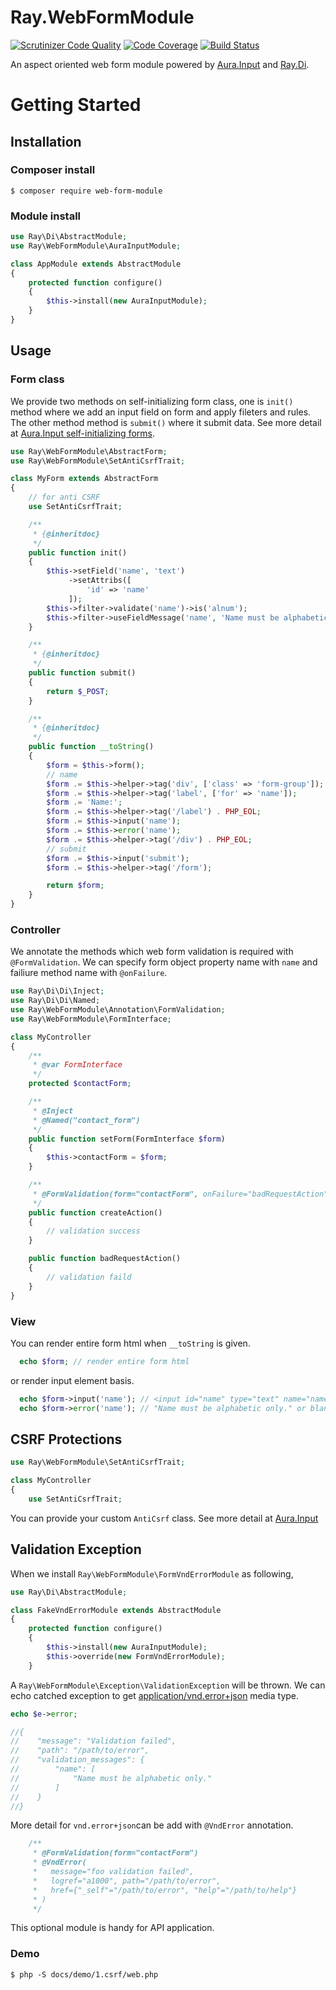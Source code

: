 # Ray.WebFormModule

[![Scrutinizer Code Quality](https://scrutinizer-ci.com/g/ray-di/Ray.WebFormModule/badges/quality-score.png?b=1.x)](https://scrutinizer-ci.com/g/ray-di/Ray.WebFormModule/?branch=1.x)
[![Code Coverage](https://scrutinizer-ci.com/g/ray-di/Ray.WebFormModule/badges/coverage.png?b=1.x)](https://scrutinizer-ci.com/g/ray-di/Ray.WebFormModule/?branch=1.x)
[![Build Status](https://travis-ci.org/ray-di/Ray.WebFormModule.svg?branch=1.x)](https://travis-ci.org/ray-di/Ray.WebFormModule)

An aspect oriented web form module powered by [Aura.Input](https://github.com/auraphp/Aura.Input) and [Ray.Di](https://github.com/ray-di/Ray.Di).

# Getting Started

## Installation

### Composer install

    $ composer require web-form-module
 
### Module install

```php
use Ray\Di\AbstractModule;
use Ray\WebFormModule\AuraInputModule;

class AppModule extends AbstractModule
{
    protected function configure()
    {
        $this->install(new AuraInputModule);
    }
}
```
## Usage

### Form class

We provide two methods on self-initializing form class, one is `init()` method where we add an input field on form and apply fileters and rules. The other method method is `submit()` where it submit data. See more detail at [Aura.Input self-initializing forms](https://github.com/auraphp/Aura.Input/blob/1.x/README.md#self-initializing-forms).

```php
use Ray\WebFormModule\AbstractForm;
use Ray\WebFormModule\SetAntiCsrfTrait;

class MyForm extends AbstractForm
{
    // for anti CSRF
    use SetAntiCsrfTrait;

    /**
     * {@inheritdoc}
     */
    public function init()
    {
        $this->setField('name', 'text')
             ->setAttribs([
                 'id' => 'name'
             ]);
        $this->filter->validate('name')->is('alnum');
        $this->filter->useFieldMessage('name', 'Name must be alphabetic only.');
    }

    /**
     * {@inheritdoc}
     */
    public function submit()
    {
        return $_POST;
    }

    /**
     * {@inheritdoc}
     */
    public function __toString()
    {
        $form = $this->form();
        // name
        $form .= $this->helper->tag('div', ['class' => 'form-group']);
        $form .= $this->helper->tag('label', ['for' => 'name']);
        $form .= 'Name:';
        $form .= $this->helper->tag('/label') . PHP_EOL;
        $form .= $this->input('name');
        $form .= $this->error('name');
        $form .= $this->helper->tag('/div') . PHP_EOL;
        // submit
        $form .= $this->input('submit');
        $form .= $this->helper->tag('/form');

        return $form;
    }
}
```
### Controller

We annotate the methods which web form validation is required with `@FormValidation`. We can specify form object property name with `name` and failiure method name with `@onFailure`.

```php
use Ray\Di\Di\Inject;
use Ray\Di\Di\Named;
use Ray\WebFormModule\Annotation\FormValidation;
use Ray\WebFormModule\FormInterface;

class MyController
{
    /**
     * @var FormInterface
     */
    protected $contactForm;

    /**
     * @Inject
     * @Named("contact_form")
     */
    public function setForm(FormInterface $form)
    {
        $this->contactForm = $form;
    }

    /**
     * @FormValidation(form="contactForm", onFailure="badRequestAction")
     */
    public function createAction()
    {
        // validation success
    }

    public function badRequestAction()
    {
        // validation faild
    }
}
```
### View

You can render entire form html when `__toString` is given.

```php
  echo $form; // render entire form html
```

or render input element basis.

```php
  echo $form->input('name'); // <input id="name" type="text" name="name" size="20" maxlength="20" />
  echo $form->error('name'); // "Name must be alphabetic only." or blank.
```
## CSRF Protections

```php
use Ray\WebFormModule\SetAntiCsrfTrait;

class MyController 
{
    use SetAntiCsrfTrait;
```
You can provide your custom `AntiCsrf` class. See more detail at [Aura.Input](https://github.com/auraphp/Aura.Input#applying-csrf-protections)

## Validation Exception

When we install `Ray\WebFormModule\FormVndErrorModule` as following,

```php
use Ray\Di\AbstractModule;

class FakeVndErrorModule extends AbstractModule
{
    protected function configure()
    {
        $this->install(new AuraInputModule);
        $this->override(new FormVndErrorModule);
    }
``` 
A `Ray\WebFormModule\Exception\ValidationException` will be thrown.
We can echo catched exception to get [application/vnd.error+json](https://tools.ietf.org/html/rfc6906) media type. 

```php
echo $e->error;

//{
//    "message": "Validation failed",
//    "path": "/path/to/error",
//    "validation_messages": {
//        "name": [
//            "Name must be alphabetic only."
//        ]
//    }
//}
```

More detail for `vnd.error+json`can be add with `@VndError` annotation. 

```php
    /**
     * @FormValidation(form="contactForm")
     * @VndError(
     *   message="foo validation failed",
     *   logref="a1000", path="/path/to/error",
     *   href={"_self"="/path/to/error", "help"="/path/to/help"}
     * )
     */
```

This optional module is handy for API application. 
   
### Demo

    $ php -S docs/demo/1.csrf/web.php

